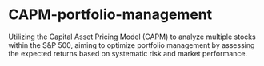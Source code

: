 # CAPM-portfolio-management

Utilizing the Capital Asset Pricing Model (CAPM) to analyze multiple stocks within the S&P 500, aiming to optimize portfolio management by assessing the expected returns based on systematic risk and market performance.
